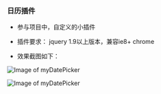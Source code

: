 ### 日历插件

* 参与项目中，自定义的小插件

* 插件要求： jquery 1.9以上版本，兼容ie8+ chrome

* 效果截图如下： 

![Image of myDatePicker](http://s17.postimg.org/jlfhet3pn/image.jpg)

![Image of myDatePicker](http://s27.postimg.org/8g21c49fj/image.jpg)
